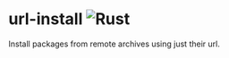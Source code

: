 # url-install ![Rust](https://github.com/mihaigalos/url-install/workflows/Rust/badge.svg)

Install packages from remote archives using just their url.
